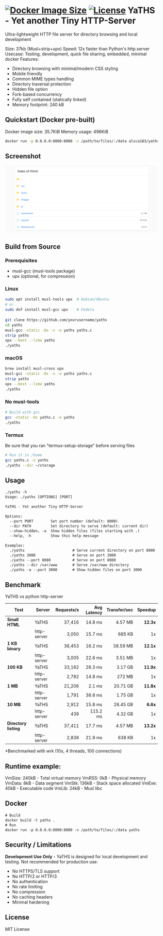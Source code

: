 

# [![Docker Image Size](https://img.shields.io/docker/image-size/alsca183/yaths)](https://hub.docker.com/r/alsca183/yaths) [![License](https://img.shields.io/badge/license-MIT-blue.svg)](LICENSE) YaTHS - Yet another Tiny HTTP-Server

Ultra-lightweight HTTP file server for directory browsing and local development

Size: 37kb (Musl+strip+upx)
Speed: 12x faster than Python's http.server 
Usecase: Testing, development, quick file sharing, embedded, minimal docker
Features: 
- Directory browsing with minimal/modern CSS styling
- Mobile friendly
- Common MIME types handling
- Directory traversal protection
- Hidden file option
- Fork-based concurrency
- Fully self contained (statically linked)
- Memory footprint: 240 kB

## Quickstart (Docker pre-built)
Docker image size: 35.7KiB
Memory usage: 496KiB
```bash
docker run -p 0.0.0.0:8000:8000 -v /path/to/files/:/data alsca183/yaths
```

## Screenshot
![YaTHS](./yaths.png?raw=true "YaTHS")

## Build from Source

### Prerequisites
- musl-gcc (musl-tools package)
- upx (optional, for compression)

### Linux
```bash
sudo apt install musl-tools upx  # Debian/Ubuntu
# or
sudo dnf install musl-gcc upx    # Fedora

git clone https://github.com/yourusername/yaths
cd yaths
musl-gcc -static -Os -s -o yaths yaths.c
strip yaths
upx --best --lzma yaths
./yaths
```

### macOS
```bash
brew install musl-cross upx
musl-gcc -static -Os -s -o yaths yaths.c
strip yaths
upx --best --lzma yaths
./yaths
```

### No musl-tools
```bash
# Build with gcc
gcc -static -Os yaths.c -o yaths
./yaths
```

### Termux
Be sure that you ran "termux-setup-storage" before serving files
```bash
# Run it in /home
gcc yaths.c -o yaths
./yaths --dir ~/storage
```

## Usage

```
./yaths -h
Usage: ./yaths [OPTIONS] [PORT]

YaTHS - Yet another Tiny HTTP-Server

Options:
  --port PORT        Set port number (default: 8000)
  --dir PATH         Set directory to serve (default: current dir)
  --show-hidden, -a  Show hidden files (files starting with .)
  --help, -h         Show this help message

Examples:
  ./yaths                      # Serve current directory on port 8000
  ./yaths 3000                 # Serve on port 3000
  ./yaths --port 8080          # Serve on port 8080
  ./yaths --dir /var/www       # Serve /var/www directory
  ./yaths -a --port 3000       # Show hidden files on port 3000
```

## Benchmark
YaTHS vs python http-server

| Test | Server | Requests/s | Avg Latency | Transfer/sec | Speedup |
|------|--------|----:|------------:|-------------:|--------:|
| **Small HTML** | YaTHS | 37,416 | 14.8 ms | 4.57 MB | **12.3x** |
| | http-server | 3,050 | 15.7 ms | 685 KB | 1x |
| **1 KB binary** | YaTHS | 36,453 | 16.2 ms | 38.59 MB | **12.1x** |
| | http-server | 3,005 | 22.6 ms | 3.51 MB | 1x |
| **100 KB** | YaTHS | 33,162 | 26.3 ms | 3.17 GB | **11.9x** |
| | http-server | 2,782 | 14.8 ms | 272 MB | 1x |
| **1 MB** | YaTHS | 21,206 | 2.1 ms | 20.71 GB | **11.8x** |
| | http-server | 1,791 | 36.6 ms | 1.75 GB | 1x |
| **10 MB** | YaTHS | 2,912 | 15.8 ms | 28.45 GB | **6.6x** |
| | http-server | 439 | 115.2 ms | 4.32 GB | 1x |
| **Directory listing** | YaTHS | 37,411 | 17.7 ms | 4.57 MB | **13.2x** |
| | http-server | 2,838 | 21.9 ms | 638 KB | 1x |

*Benchmarked with wrk (10s, 4 threads, 100 connections)

## Runtime example:

VmSize: 240kB - Total virtual memory
VmRSS: 0kB - Physical memory
VmData: 8kB - Data segment
VmStk: 136kB - Stack space allocated
VmExe: 40kB - Executable code
VmLib: 24kB - Musl libc

## Docker

```
# Build
docker build -t yaths .
# Run
docker run -p 0.0.0.0:8000:8000 -v /path/to/files/:/data yaths
```

## Security / Limitations

**Development Use Only** - YaTHS is designed for local development and testing. Not recommended for production use:
- No HTTPS/TLS support
- No HTTP/2 or HTTP/3
- No authentication
- No rate limiting
- No compression
- No caching headers
- Minimal hardening

## License
MIT License